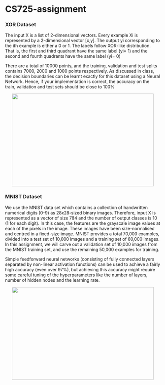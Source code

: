 # CS725-assignment
### XOR Dataset
The input X is a list of 2-dimensional vectors. Every example Xi is represented by a 2-dimensional vector [x,y]. The output yi corresponding to the ith
example is either a 0 or 1. The labels follow XOR-like distribution. That is, the first and third quadrant have the same label (yi= 1) and the second
and fourth quadrants have the same label (yi= 0)

There are a total of 10000 points, and the training, validation and test splits contains 7000, 2000 and
1000 points respectively. As discussed in class, the decision boundaries can be learnt exactly for this
dataset using a Neural Network. Hence, if your implementation is correct, the accuracy on the train,
validation and test sets should be close to 100%

<p align="center">
  <img width="460" height="300" src="https://user-images.githubusercontent.com/37892854/70887175-38505180-2003-11ea-9e88-83c82bd52c60.png">
</p>

### MNIST Dataset
We use the MNIST data set which contains a collection of handwritten numerical digits (0-9) as
28x28-sized binary images. Therefore, input X is represented as a vector of size 784 and the number
of output classes is 10 (1 for each digit). In this case, the features are the grayscale image values at
each of the pixels in the image. These images have been size-normalised and centred in a fixed-size
image. MNIST provides a total 70,000 examples, divided into a test set of 10,000 images and a
training set of 60,000 images. In this assignment, we will carve out a validation set of 10,000 images
from the MNIST training set, and use the remaining 50,000 examples for training.


Simple feedforward neural networks (consisting of fully connected layers separated by non-linear
activation functions) can be used to achieve a fairly high accuracy (even over 97%), but achieving this
accuracy might require some careful tuning of the hyperparameters like the number of layers, number
of hidden nodes and the learning rate.

<p align="center">
  <img width="460" height="300" src="https://miro.medium.com/max/795/1*VAjYygFUinnygIx9eVCrQQ.png">
</p>

